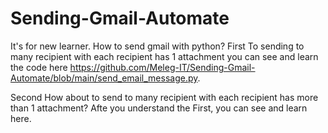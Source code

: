 # Sending-Gmail-Automate

It's for new learner.
How to send gmail with python?
First
To sending to many recipient with each recipient has 1 attachment you can see and learn the code here https://github.com/Meleg-IT/Sending-Gmail-Automate/blob/main/send_email_message.py. 

Second
How about to send to many recipient with each recipient has more than 1 attachment?
Afte you understand the First, you can see and learn here.
